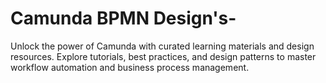 # Camunda BPMN Design's-
Unlock the power of Camunda with curated learning materials and design resources. Explore tutorials, best practices, and design patterns to master workflow automation and business process management.
